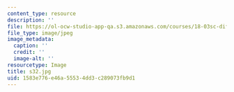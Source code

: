 ```yaml
---
content_type: resource
description: ''
file: https://ol-ocw-studio-app-qa.s3.amazonaws.com/courses/18-03sc-differential-equations-fall-2011/1583e776e46a55534dd3c289073fb9d1_s32.jpg
file_type: image/jpeg
image_metadata:
  caption: ''
  credit: ''
  image-alt: ''
resourcetype: Image
title: s32.jpg
uid: 1583e776-e46a-5553-4dd3-c289073fb9d1
---
```

